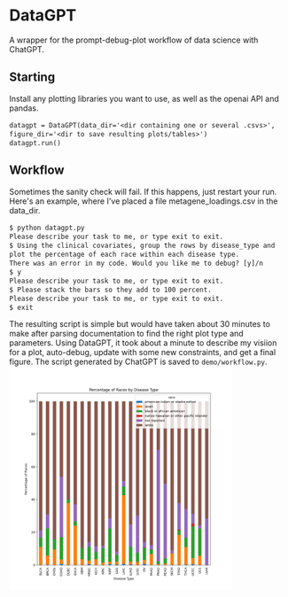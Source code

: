 # DataGPT
A wrapper for the prompt-debug-plot workflow of data science with ChatGPT.

## Starting
Install any plotting libraries you want to use, as well as the openai API and pandas.
```
datagpt = DataGPT(data_dir='<dir containing one or several .csvs>', figure_dir='<dir to save resulting plots/tables>')
datagpt.run()
```

## Workflow
Sometimes the sanity check will fail. If this happens, just restart your run. Here's an example, where I've placed a file metagene_loadings.csv in the data_dir.
```
$ python datagpt.py
Please describe your task to me, or type exit to exit.
$ Using the clinical covariates, group the rows by disease_type and plot the percentage of each race within each disease type.
There was an error in my code. Would you like me to debug? [y]/n
$ y
Please describe your task to me, or type exit to exit.
$ Please stack the bars so they add to 100 percent.
Please describe your task to me, or type exit to exit.
$ exit
```
The resulting script is simple but would have taken about 30 minutes to make after parsing documentation to find the right plot type and parameters. Using DataGPT, it took about a minute to describe my visiion for a plot, auto-debug, update with some new constraints, and get a final figure. The script generated by ChatGPT is saved to `demo/workflow.py`.
<img src="demo/race_percentages.png"  width="80%" height="80%">
